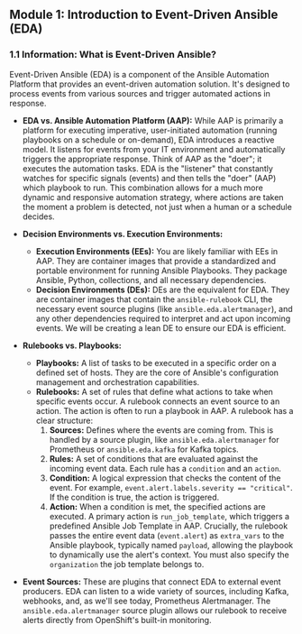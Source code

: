 ## Module 1: Introduction to Event-Driven Ansible (EDA)

### 1.1 Information: What is Event-Driven Ansible?

Event-Driven Ansible (EDA) is a component of the Ansible Automation Platform that provides an event-driven automation solution. It's designed to process events from various sources and trigger automated actions in response.

* **EDA vs. Ansible Automation Platform (AAP):** While AAP is primarily a platform for executing imperative, user-initiated automation (running playbooks on a schedule or on-demand), EDA introduces a reactive model. It listens for events from your IT environment and automatically triggers the appropriate response. Think of AAP as the "doer"; it executes the automation tasks. EDA is the "listener" that constantly watches for specific signals (events) and then tells the "doer" (AAP) which playbook to run. This combination allows for a much more dynamic and responsive automation strategy, where actions are taken the moment a problem is detected, not just when a human or a schedule decides.

* **Decision Environments vs. Execution Environments:**
    * **Execution Environments (EEs):** You are likely familiar with EEs in AAP. They are container images that provide a standardized and portable environment for running Ansible Playbooks. They package Ansible, Python, collections, and all necessary dependencies.
    * **Decision Environments (DEs):** DEs are the equivalent for EDA. They are container images that contain the `ansible-rulebook` CLI, the necessary event source plugins (like `ansible.eda.alertmanager`), and any other dependencies required to interpret and act upon incoming events. We will be creating a lean DE to ensure our EDA is efficient.

* **Rulebooks vs. Playbooks:**
    * **Playbooks:** A list of tasks to be executed in a specific order on a defined set of hosts. They are the core of Ansible's configuration management and orchestration capabilities.
    * **Rulebooks:** A set of rules that define what actions to take when specific events occur. A rulebook connects an event source to an action. The action is often to run a playbook in AAP. A rulebook has a clear structure:
        1.  **Sources:** Defines where the events are coming from. This is handled by a source plugin, like `ansible.eda.alertmanager` for Prometheus or `ansible.eda.kafka` for Kafka topics.
        2.  **Rules:** A set of conditions that are evaluated against the incoming event data. Each rule has a `condition` and an `action`.
        3.  **Condition:** A logical expression that checks the content of the event. For example, `event.alert.labels.severity == "critical"`. If the condition is true, the action is triggered.
        4.  **Action:** When a condition is met, the specified actions are executed. A primary action is `run_job_template`, which triggers a predefined Ansible Job Template in AAP. Crucially, the rulebook passes the entire event data (`event.alert`) as `extra_vars` to the Ansible playbook, typically named `payload`, allowing the playbook to dynamically use the alert's context. You must also specify the `organization` the job template belongs to.

* **Event Sources:** These are plugins that connect EDA to external event producers. EDA can listen to a wide variety of sources, including Kafka, webhooks, and, as we'll see today, Prometheus Alertmanager. The `ansible.eda.alertmanager` source plugin allows our rulebook to receive alerts directly from OpenShift's built-in monitoring.

